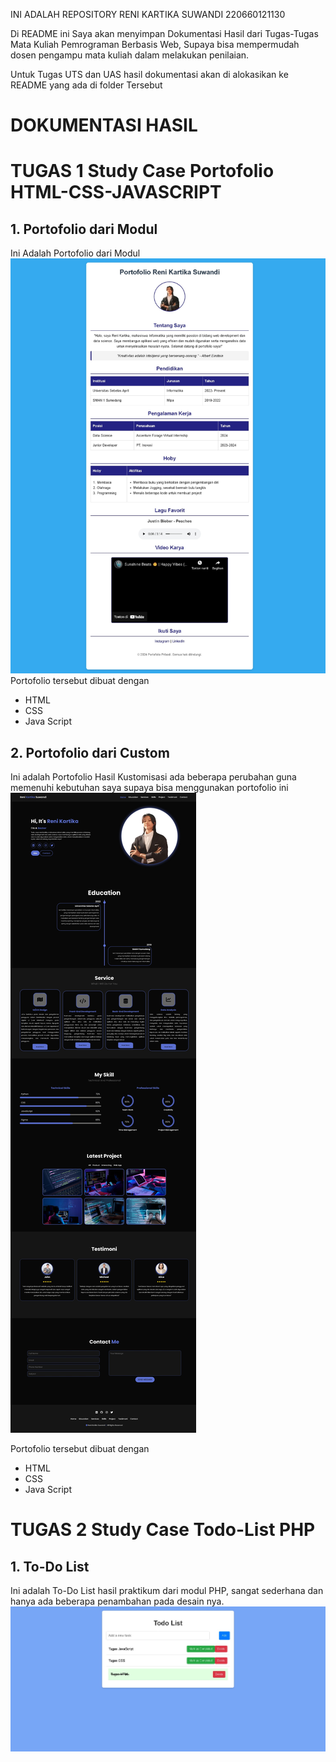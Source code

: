 INI ADALAH REPOSITORY RENI KARTIKA SUWANDI 220660121130

Di README ini Saya akan menyimpan Dokumentasi Hasil dari Tugas-Tugas Mata Kuliah Pemrograman Berbasis Web, Supaya bisa mempermudah dosen pengampu mata kuliah dalam melakukan penilaian.

Untuk Tugas UTS dan UAS hasil dokumentasi akan di alokasikan ke README yang ada di folder Tersebut

# DOKUMENTASI HASIL

# TUGAS 1 Study Case Portofolio HTML-CSS-JAVASCRIPT

## 1. Portofolio dari Modul

Ini Adalah Portofolio dari Modul
![Portofolio Modul](https://github.com/Reswn/Image-Project-PBW/blob/main/portofolio-modul.jpeg?raw=true)
Portofolio tersebut dibuat dengan

- HTML
- CSS
- Java Script

## 2. Portofolio dari Custom

Ini adalah Portofolio Hasil Kustomisasi ada beberapa perubahan guna memenuhi kebutuhan saya supaya bisa menggunakan portofolio ini
![Portofolio Modul](https://github.com/Reswn/Image-Project-PBW/blob/main/portofolio-custom.jpeg?raw=true)

Portofolio tersebut dibuat dengan

- HTML
- CSS
- Java Script

# TUGAS 2 Study Case Todo-List PHP

## 1. To-Do List

Ini adalah To-Do List hasil praktikum dari modul PHP, sangat sederhana dan hanya ada beberapa penambahan pada desain nya.
![Portofolio Modul](https://github.com/Reswn/Image-Project-PBW/blob/main/Screenshot_8-11-2024_93920_localhost.jpeg?raw=true)

